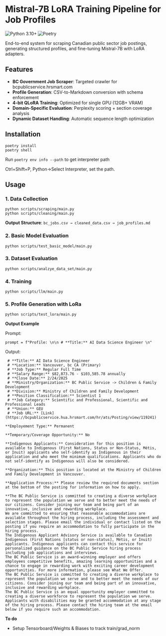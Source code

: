 # Mistral-7B LoRA Training Pipeline for Job Profiles

![Python 3.10+](https://img.shields.io/badge/python-3.10%2B-blue)
![Poetry](https://img.shields.io/badge/packaging-poetry-cyan)

End-to-end system for scraping Canadian public sector job postings, generating structured profiles, and fine-tuning Mistral-7B with LoRA adapters.

## Features
- **BC Government Job Scraper**: Targeted crawler for bcpublicservice.hrsmart.com
- **Profile Generation**: CSV-to-Markdown conversion with schema enforcement
- **4-bit QLoRA Training**: Optimized for single GPU (12GB+ VRAM)
- **Domain-Specific Evaluation**: Perplexity scoring + section coverage analysis
- **Dynamic Dataset Handling**: Automatic sequence length optimization

## Installation
```
poetry install
poetry shell
```

Run `poetry env info --path` to get interpreter path

Ctrl+Shift+P, Python->Select Interpreter, set the path.

## Usage

### 1. Data Collection
```
python scripts/scraping/main.py
python scripts/cleaning/main.py
```

**Output Structure**:
`bc_jobs.csv → cleaned_data.csv → job_profiles.md`

### 2. Basic Model Evaluation
```
python scripts/test_basic_model/main.py
```

### 3. Dataset Evaluation
```
python scripts/analzye_data_set/main.py
```

### 4. Training

```
python scripts/llm/main.py
```


### 5. Profile Generation with LoRa

```
python scripts/test_lora/main.py
```


**Output Example**

Prompt: 

`prompt = f"Profile: \n\n # **Title:** AI Data Science Engineer \n"`

Output:

```
 # **Title:** AI Data Science Engineer
 # **Location:** Vancouver, bc CA (Primary)
 # **Job Type:** Regular Full Time
 # **Salary Range:** $82,873.76 - $103,585.78 annually
 # **Close Date:** 2/24/2025
 # **Ministry/Organization:** BC Public Service -> Children & Family Development
 # **Division:** Ministry of Children and Family Development
 # **Position Classification:** Scientist 1
 # **Job Category:** Scientific and Professional, Scientific and Professional Leads
 # **Union:** GEU
 # **Job URL:** [Link](https://bcpublicservice.hua.hrsmart.com/hr/ats/Posting/view/119241)

**Employement Type:** Permanent

**Temporary/Coverage Opportunity:** No

**Indigenous Applicants:** Consideration for this position is available to Indigenous (First Nations, Status or Non-Status, Métis, or Inuit) applicants who self-identify as Indigenous in their application and who meet the minimum qualifications. Applicants who do not self-identify as Indigenous will also be considered.

**Organization:** This position is located at the Ministry of Children and Family Development in Vancouver.

**Application Process:** Please review the required documents section at the bottom of the posting for information on how to apply.

**The BC Public Service is committed to creating a diverse workplace to represent the population we serve and to better meet the needs of our citizens. Consider joining our team and being part of an innovative, inclusive and rewarding workplace.
We are committed to ensuring that reasonable accommodations are available throughout the hiring process, including the assessment and selection stages. Please email the individual or contact listed on the posting if you require an accommodation to fully participate in the hiring process.
The Indigenous Applicant Advisory Service is available to Canadian Indigenous (First Nations [status or non-status], Métis, or Inuit) applicants. Indigenous applicants can contact this service for personalized guidance on the BC Public Service hiring process including job applications and interviews.
The BC Public Service is an award-winning employer and offers employees competitive benefits, amazing learning opportunities and a chance to engage in rewarding work with exciting career development opportunities. For more information, please see What We Offer.
The BC Public Service is committed to creating a diverse workplace to represent the population we serve and to better meet the needs of our citizens. Consider joining our team and being part of an innovative, inclusive and rewarding workplace.
The BC Public Service is an equal opportunity employer committed to creating a diverse workforce to represent the population we serve. Applicants with disabilities may be granted accommodation at any stage of the hiring process. Please contact the hiring team at the email below if you require such an accommodation.
```

**To do**
- Setup Tensorboard/Weights & Biases to track train/grad_norm